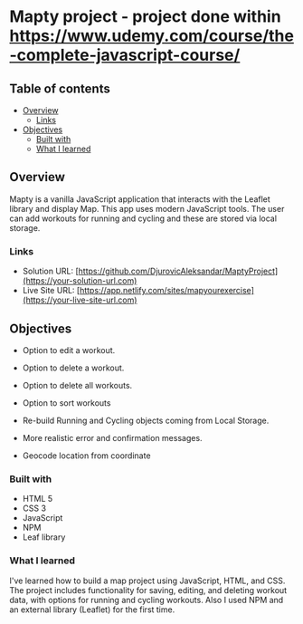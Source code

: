 # Mapty project - project done within https://www.udemy.com/course/the-complete-javascript-course/


## Table of contents

- [Overview](#overview)
  - [Links](#links)
- [Objectives](#objectives)
  - [Built with](#built-with)
  - [What I learned](#what-i-learned)



## Overview

Mapty is a vanilla JavaScript application that interacts with the Leaflet library and display Map. This app uses modern JavaScript tools. The user can add workouts for running and cycling and these are stored via local storage.

### Links

- Solution URL: [https://github.com/DjurovicAleksandar/MaptyProject](https://your-solution-url.com)
- Live Site URL: [https://app.netlify.com/sites/mapyourexercise](https://your-live-site-url.com)

## Objectives

- Option to edit a workout.

- Option to delete a workout.

- Option to delete all workouts.

- Option to sort workouts

- Re-build Running and Cycling objects coming from Local Storage.

- More realistic error and confirmation messages.

- Geocode location from coordinate

### Built with

- HTML 5
- CSS 3
- JavaScript
- NPM
- Leaf library 

### What I learned

I've learned how to build a map project using JavaScript, HTML, and CSS. The project includes functionality for saving, editing, and deleting workout data, with options for running and cycling workouts. Also I used NPM and an external library (Leaflet) for the first time.
